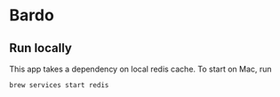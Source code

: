 # Bardo

## Run locally

This app takes a dependency on local redis cache. To start on Mac, run

`brew services start redis`


